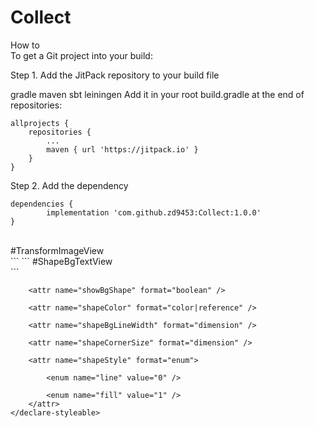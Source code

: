 # Collect
How to <br/>
To get a Git project into your build:

Step 1. Add the JitPack repository to your build file

gradle
maven
sbt
leiningen
Add it in your root build.gradle at the end of repositories:

	allprojects {
		repositories {
			...
			maven { url 'https://jitpack.io' }
		}
	}
Step 2. Add the dependency

	dependencies {
	        implementation 'com.github.zd9453:Collect:1.0.0'
	}
<br>
#TransformImageView <br/>
```
 <declare-styleable name="TransformImageView">
         <attr name="TransformType" format="enum">
             <enum name="roundCorner" value="0" />
             <enum name="circle" value="1" />
         </attr>
         <attr name="allCorner" format="dimension" />
         <attr name="leftTopCorner" format="dimension" />
         <attr name="leftBottomCorner" format="dimension" />
         <attr name="rightTopCorner" format="dimension" />
         <attr name="rightBottomCorner" format="dimension" />
     </declare-styleable>
```
#ShapeBgTextView <br/>
```
<declare-styleable name="ShapeBgTextView">

        <attr name="showBgShape" format="boolean" />

        <attr name="shapeColor" format="color|reference" />

        <attr name="shapeBgLineWidth" format="dimension" />

        <attr name="shapeCornerSize" format="dimension" />

        <attr name="shapeStyle" format="enum">

            <enum name="line" value="0" />

            <enum name="fill" value="1" />
        </attr>
    </declare-styleable>
```
    
